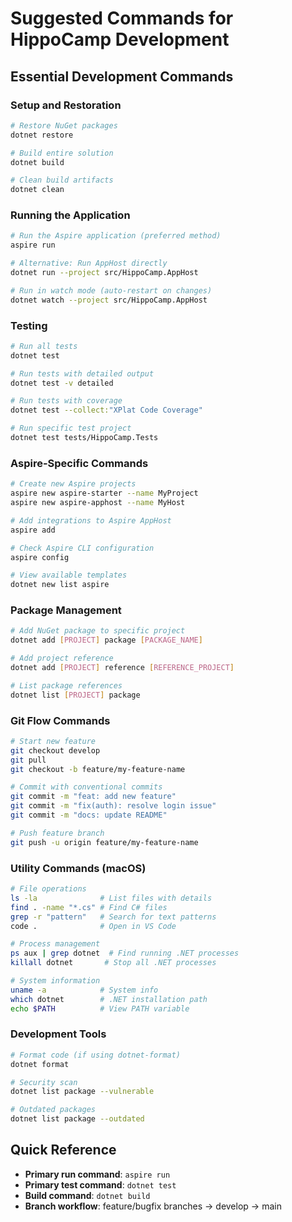 # Suggested Commands for HippoCamp Development

## Essential Development Commands

### Setup and Restoration
```bash
# Restore NuGet packages
dotnet restore

# Build entire solution
dotnet build

# Clean build artifacts
dotnet clean
```

### Running the Application
```bash
# Run the Aspire application (preferred method)
aspire run

# Alternative: Run AppHost directly
dotnet run --project src/HippoCamp.AppHost

# Run in watch mode (auto-restart on changes)
dotnet watch --project src/HippoCamp.AppHost
```

### Testing
```bash
# Run all tests
dotnet test

# Run tests with detailed output
dotnet test -v detailed

# Run tests with coverage
dotnet test --collect:"XPlat Code Coverage"

# Run specific test project
dotnet test tests/HippoCamp.Tests
```

### Aspire-Specific Commands
```bash
# Create new Aspire projects
aspire new aspire-starter --name MyProject
aspire new aspire-apphost --name MyHost

# Add integrations to Aspire AppHost
aspire add

# Check Aspire CLI configuration
aspire config

# View available templates
dotnet new list aspire
```

### Package Management
```bash
# Add NuGet package to specific project
dotnet add [PROJECT] package [PACKAGE_NAME]

# Add project reference
dotnet add [PROJECT] reference [REFERENCE_PROJECT]

# List package references
dotnet list [PROJECT] package
```

### Git Flow Commands
```bash
# Start new feature
git checkout develop
git pull
git checkout -b feature/my-feature-name

# Commit with conventional commits
git commit -m "feat: add new feature"
git commit -m "fix(auth): resolve login issue"
git commit -m "docs: update README"

# Push feature branch
git push -u origin feature/my-feature-name
```

### Utility Commands (macOS)
```bash
# File operations
ls -la              # List files with details
find . -name "*.cs" # Find C# files
grep -r "pattern"   # Search for text patterns
code .              # Open in VS Code

# Process management
ps aux | grep dotnet  # Find running .NET processes
killall dotnet       # Stop all .NET processes

# System information
uname -a            # System info
which dotnet        # .NET installation path
echo $PATH          # View PATH variable
```

### Development Tools
```bash
# Format code (if using dotnet-format)
dotnet format

# Security scan
dotnet list package --vulnerable

# Outdated packages
dotnet list package --outdated
```

## Quick Reference
- **Primary run command**: `aspire run`
- **Primary test command**: `dotnet test`
- **Build command**: `dotnet build`
- **Branch workflow**: feature/bugfix branches → develop → main